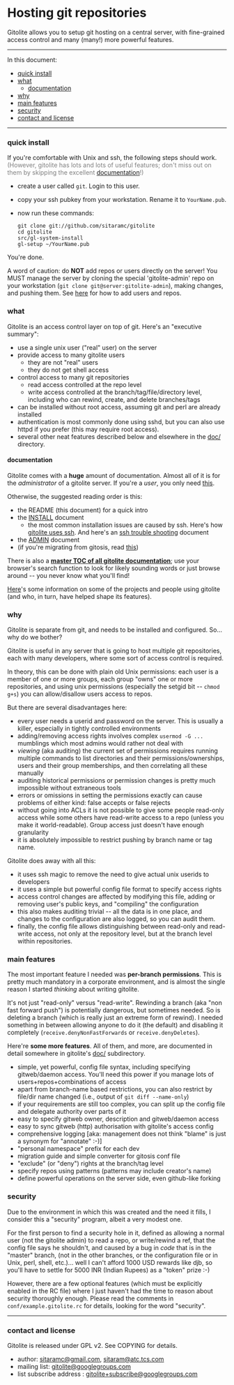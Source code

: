 # Hosting git repositories

<a name="start"></a>

Gitolite allows you to setup git hosting on a central server, with
fine-grained access control and many (many!) more powerful features.

----

In this document:

  * <a href="#_quick_install">quick install</a>
  * <a href="#_what">what</a>
      * <a href="#_documentation">documentation</a>
  * <a href="#_why">why</a>
  * <a href="#_main_features">main features</a>
  * <a href="#_security">security</a>
  * <a href="#_contact_and_license">contact and license</a>

----

<a name="_quick_install"></a>

### quick install

If you're comfortable with Unix and ssh, the following steps should work.
<font color="gray">(However, gitolite has lots and lots of useful features;
don't miss out on them by skipping the excellent
[documentation][docs]!)</font>

  * create a user called `git`.  Login to this user.

  * copy your ssh pubkey from your workstation.  Rename it to `YourName.pub`.

  * now run these commands:

        git clone git://github.com/sitaramc/gitolite
        cd gitolite
        src/gl-system-install
        gl-setup ~/YourName.pub

You're done.

A word of caution: do **NOT** add repos or users directly on the server!  You
MUST manage the server by cloning the special 'gitolite-admin' repo on your
workstation (`git clone git@server:gitolite-admin`), making changes, and
pushing them.  See [here][aur] for how to add users and repos.

[aur]: http://sitaramc.github.com/gitolite/doc/2-admin.html#_adding_users_and_repos

<a name="_what"></a>

### what

Gitolite is an access control layer on top of git.  Here's an "executive
summary":

  * use a single unix user ("real" user) on the server
  * provide access to many gitolite users
      * they are not "real" users
      * they do not get shell access
  * control access to many git repositories
      * read access controlled at the repo level
      * write access controlled at the branch/tag/file/directory level,
        including who can rewind, create, and delete branches/tags
  * can be installed without root access, assuming git and perl are already
    installed
  * authentication is most commonly done using sshd, but you can also use
    httpd if you prefer (this may require root access).
  * several other neat features described below and elsewhere in the
    [doc/][docs] directory.

<a name="_documentation"></a>

#### documentation

Gitolite comes with a **huge** amount of documentation.  Almost all of it is
for the *administrator* of a gitolite server.  If you're a *user*, you only
need [this][user].

Otherwise, the suggested reading order is this:

  * the README (this document) for a quick intro
  * the [INSTALL][install] document
      * the most common installation issues are caused by ssh.  Here's how
        [gitolite uses ssh][doc9gas].  And here's an [ssh trouble
        shooting][doc6sts] document
  * the [ADMIN][admin] document
  * (if you're migrating from gitosis, read [this][migr])

There is also a **[master TOC of all gitolite documentation][docs]**; use your
browser's search function to look for likely sounding words or just browse
around -- you never know what you'll find!

[Here][who]'s some information on some of the projects and
people using gitolite (and who, in turn, have helped shape its features).

<a name="_why"></a>

### why

Gitolite is separate from git, and needs to be installed and configured.  So...
why do we bother?

Gitolite is useful in any server that is going to host multiple git
repositories, each with many developers, where some sort of access control is
required.

In theory, this can be done with plain old Unix permissions: each user is a
member of one or more groups, each group "owns" one or more repositories, and
using unix permissions (especially the setgid bit -- `chmod g+s`) you can
allow/disallow users access to repos.

But there are several disadvantages here:

  * every user needs a userid and password on the server.  This is usually a
    killer, especially in tightly controlled environments
  * adding/removing access rights involves complex `usermod -G ...` mumblings
    which most admins would rather not deal with
  * *viewing* (aka auditing) the current set of permissions requires running
    multiple commands to list directories and their permissions/ownerships,
    users and their group memberships, and then correlating all these manually
  * auditing historical permissions or permission changes is pretty much
    impossible without extraneous tools
  * errors or omissions in setting the permissions exactly can cause problems
    of either kind: false accepts or false rejects
  * without going into ACLs it is not possible to give some people read-only
    access while some others have read-write access to a repo (unless you make
    it world-readable).  Group access just doesn't have enough granularity
  * it is absolutely impossible to restrict pushing by branch name or tag
    name.

Gitolite does away with all this:

  * it uses ssh magic to remove the need to give actual unix userids to
    developers
  * it uses a simple but powerful config file format to specify access rights
  * access control changes are affected by modifying this file, adding or
    removing user's public keys, and "compiling" the configuration
  * this also makes auditing trivial -- all the data is in one place, and
    changes to the configuration are also logged, so you can audit them.
  * finally, the config file allows distinguishing between read-only and
    read-write access, not only at the repository level, but at the branch
    level within repositories.

<a name="_main_features"></a>

### main features

The most important feature I needed was **per-branch permissions**.  This is
pretty much mandatory in a corporate environment, and is almost the single
reason I started *thinking* about writing gitolite.

It's not just "read-only" versus "read-write".  Rewinding a branch (aka "non
fast forward push") is potentially dangerous, but sometimes needed.  So is
deleting a branch (which is really just an extreme form of rewind).  I needed
something in between allowing anyone to do it (the default) and disabling it
completely (`receive.denyNonFastForwards` or `receive.denyDeletes`).

Here're **some more features**.  All of them, and more, are documented in
detail somewhere in gitolite's [doc/][docs] subdirectory.

  * simple, yet powerful, config file syntax, including specifying
    gitweb/daemon access.  You'll need this power if you manage lots of
    users+repos+combinations of access
  * apart from branch-name based restrictions, you can also restrict by
    file/dir name changed (i.e., output of `git diff --name-only`)
  * if your requirements are still too complex, you can split up the config
    file and delegate authority over parts of it
  * easy to specify gitweb owner, description and gitweb/daemon access
  * easy to sync gitweb (http) authorisation with gitolite's access config
  * comprehensive logging [aka: management does not think "blame" is just a
    synonym for "annotate" :-)]
  * "personal namespace" prefix for each dev
  * migration guide and simple converter for gitosis conf file
  * "exclude" (or "deny") rights at the branch/tag level
  * specify repos using patterns (patterns may include creator's name)
  * define powerful operations on the server side, even github-like forking

<a name="_security"></a>

### security

Due to the environment in which this was created and the need it fills, I
consider this a "security" program, albeit a very modest one.

For the first person to find a security hole in it, defined as allowing a
normal user (not the gitolite admin) to read a repo, or write/rewind a ref,
that the config file says he shouldn't, and caused by a bug in *code* that is
in the "master" branch, (not in the other branches, or the configuration file
or in Unix, perl, shell, etc.)...  well I can't afford 1000 USD rewards like
djb, so you'll have to settle for 5000 INR (Indian Rupees) as a "token" prize
:-)

However, there are a few optional features (which must be explicitly enabled
in the RC file) where I just haven't had the time to reason about security
thoroughly enough.  Please read the comments in `conf/example.gitolite.rc` for
details, looking for the word "security".

----

<a name="_contact_and_license"></a>

### contact and license

Gitolite is released under GPL v2.  See COPYING for details.

  * author: sitaramc@gmail.com, sitaram@atc.tcs.com
  * mailing list: gitolite@googlegroups.com
  * list subscribe address : gitolite+subscribe@googlegroups.com

[transcript]: http://sitaramc.github.com/gitolite/doc/install-transcript.html
[install]: http://sitaramc.github.com/gitolite/doc/1-INSTALL.html
[admin]: http://sitaramc.github.com/gitolite/doc/2-admin.html
[migr]: http://sitaramc.github.com/gitolite/doc/migrate.html
[doc9gas]: http://sitaramc.github.com/gitolite/doc/gitolite-and-ssh.html
[doc6sts]: http://sitaramc.github.com/gitolite/doc/ssh-troubleshooting.html
[who]: http://sitaramc.github.com/gitolite/doc/who-uses-it.html
[tut]: http://sites.google.com/site/senawario/home/gitolite-tutorial
[docs]: http://sitaramc.github.com/gitolite
[user]: http://sitaramc.github.com/gitolite/doc/user-manual.html
